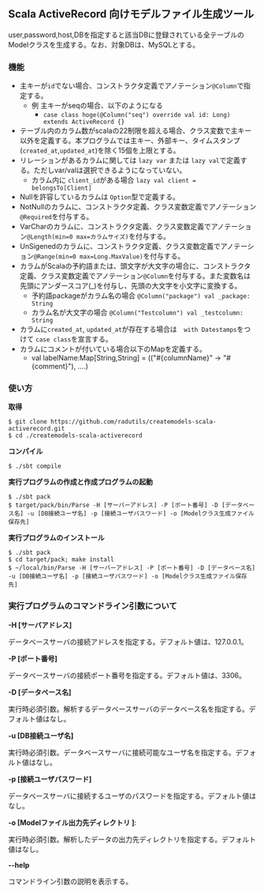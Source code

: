## Scala ActiveRecord 向けモデルファイル生成ツール

user,password,host,DBを指定すると該当DBに登録されている全テーブルのModelクラスを生成する。なお、対象DBは、MySQLとする。



### 機能

- 主キーが`id`でない場合、コンストラクタ定義でアノテーション`@Column`で指定する。
  - 例 主キーがseqの場合、以下のようになる
    - `case class hoge(@Column("seq") override val id: Long) extends ActiveRecord {}`
- テーブル内のカラム数がscalaの22制限を超える場合、クラス変数で主キー以外を定義する。本プログラムでは主キー、外部キー、タイムスタンプ(`created_at`,`updated_at`)を除く15個を上限とする。
- リレーションがあるカラムに関しては `lazy var` または `lazy val`で定義する。ただしvar/valは選択できるようになっていない。
  - カラム内に `client_id`がある場合 `lazy val client = belongsTo[Client]`
- Nullを許容しているカラムは `Option`型で定義する。
- NotNullのカラムに、コンストラクタ定義、クラス変数定義でアノテーション`@Required`を付与する。
- VarCharのカラムに、コンストラクタ定義、クラス変数定義でアノテーション`@Length(min=0 max=カラムサイズ)`を付与する。
- UnSigenedのカラムに、コンストラクタ定義、クラス変数定義でアノテーション`@Range(min=0 max=Long.MaxValue)`を付与する。
- カラムがScalaの予約語または、頭文字が大文字の場合に、コンストラクタ定義、クラス変数定義でアノテーション`@Column`を付与する。また変数名は先頭にアンダースコア(_)を付与し、先頭の大文字を小文字に変換する。
  - 予約語packageがカラム名の場合 `@Column("package") val _package: String`
  - カラム名が大文字の場合 `@Column("Testcolumn") val _testcolumn: String`
- カラムに`created_at`, `updated_at`が存在する場合は　`with Datestamps`をつけて `case class`を宣言する。
- カラムにコメントが付いている場合以下のMapを定義する。
  - val  labelName:Map[String,String] = (("#{columnName}" -> "#{comment}"), ....)



### 使い方

**取得**

    $ git clone https://github.com/radutils/createmodels-scala-activerecord.git
    $ cd ./createmodels-scala-activerecord

**コンパイル**

    $ ./sbt compile

**実行プログラムの作成と作成プログラムの起動**

    $ ./sbt pack
    $ target/pack/bin/Parse -H [サーバーアドレス] -P [ポート番号] -D [データベース名] -u [DB接続ユーザ名] -p [接続ユーザパスワード] -o [Modelクラス生成ファイル保存先]

**実行プログラムのインストール**

    $ ./sbt pack
    $ cd target/pack; make install
    $ ~/local/bin/Parse -H [サーバーアドレス] -P [ポート番号] -D [データベース名] -u [DB接続ユーザ名] -p [接続ユーザパスワード] -o [Modelクラス生成ファイル保存先]



### 実行プログラムのコマンドライン引数について

**-H [サーバアドレス]**

データベースサーバの接続アドレスを指定する。デフォルト値は、127.0.0.1。

**-P [ポート番号]**

データベースサーバの接続ポート番号を指定する。デフォルト値は、3306。

**-D [データベース名]**

実行時必須引数。解析するデータベースサーバのデータベース名を指定する。デフォルト値はなし。

**-u [DB接続ユーザ名]**
       
実行時必須引数。データベースサーバに接続可能なユーザ名を指定する。デフォルト値はなし。

**-p [接続ユーザパスワード]**

データベースサーバに接続するユーザのパスワードを指定する。デフォルト値はなし。
       
**-o [Modelファイル出力先ディレクトリ ]**:

実行時必須引数。解析したデータの出力先ディレクトリを指定する。デフォルト値はなし。
       
**--help**

コマンドライン引数の説明を表示する。
